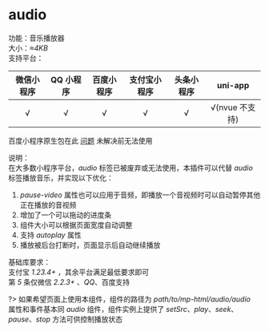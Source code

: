 # audio
功能：音乐播放器  
大小：*≈4KB*  
支持平台：  

| 微信小程序 | QQ 小程序 | 百度小程序 | 支付宝小程序 | 头条小程序 | uni-app |
|:---:|:---:|:---:|:---:|:---:|:---:|
| √ | √ | √ | √ | √ | √(nvue 不支持) |

百度小程序原生包在此 [问题](https://smartprogram.baidu.com/forum/topic/show/125787) 未解决前无法使用  

说明：  
在大多数小程序平台，*audio* 标签已被废弃或无法使用，本插件可以代替 *audio* 标签播放音乐，并实现以下优化：  
1. *pause-video* 属性也可以应用于音频，即播放一个音视频时可以自动暂停其他正在播放的音视频  
2. 增加了一个可以拖动的进度条  
3. 组件大小可以根据页面宽度自动调整  
4. 支持 *autoplay* 属性  
5. 播放被后台打断时，页面显示后自动继续播放  

基础库要求：  
支付宝 *1.23.4+* ，其余平台满足最低要求即可  
第 *5* 条仅微信 *2.2.3+* 、*QQ*、百度支持  

?> 如果希望页面上使用本组件，组件的路径为 *path/to/mp-html/audio/audio*  
属性和事件基本同 *audio* 组件，组件实例上提供了 *setSrc*、*play*、*seek*、*pause*、*stop* 方法可供控制播放状态  
